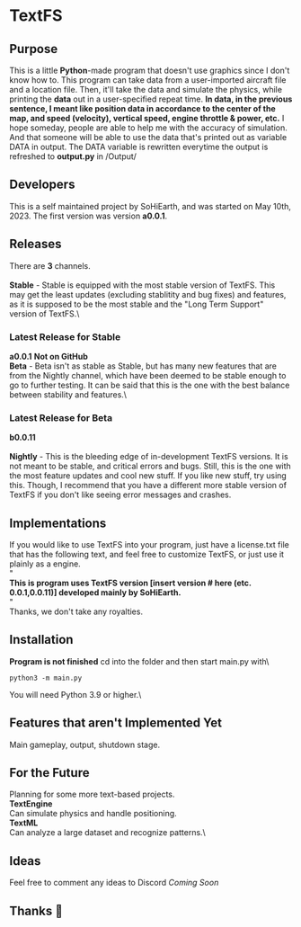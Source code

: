 # TextFS
## Purpose
This is a little **Python**-made program that doesn't use graphics since I don't know how to.
This program can take data from a user-imported aircraft file and a location file.
Then, it'll take the data and simulate the physics, while printing the **data** out in a user-specified repeat time.
**In data, in the previous sentence, I meant like position data in accordance to the center of the map, and speed (velocity), vertical speed, engine throttle & power, etc.**
I hope someday, people are able to help me with the accuracy of simulation.
And that someone will be able to use the data that's printed out as variable DATA in output.
The DATA variable is rewritten everytime the output is refreshed to **output.py** in /Output/

## Developers
This is a self maintained project by SoHiEarth, and was started on May 10th, 2023. The first version was version **a0.0.1**. 

## Releases
There are **3** channels.\
\
**Stable** - Stable is equipped with the most stable version of TextFS. This may get the least updates (excluding stablitity and bug fixes) and features,
         as it is supposed to be the most stable and the "Long Term Support" version of TextFS.\
### Latest Release for **Stable**
**a0.0.1** __**Not on GitHub**__
\
**Beta** - Beta isn't as stable as Stable, but has many new features that are from the Nightly channel,
       which have been deemed to be stable enough to go to further testing. It can be said that this is
       the one with the best balance between stability and features.\
### Latest Release for **Beta**
**b0.0.11**\
\
**Nightly** - This is the bleeding edge of in-development TextFS versions. It is not meant to be stable, and critical errors and bugs.
          Still, this is the one with the most feature updates and cool new stuff. If you like new stuff, try using this.
          Though, I recommend that you have a different more stable version of TextFS if you don't like seeing error messages and crashes.


## Implementations
If you would like to use TextFS into your program, just have a license.txt file that has the following text, and feel free to customize TextFS, or just use it plainly as a engine.\
"\
**This is program uses TextFS version [insert version # here (etc. 0.0.1,0.0.11)] developed mainly by SoHiEarth.**\
"\
Thanks, we don't take any royalties.

## Installation
**Program is not finished**
cd into the folder and then start main.py with\
```
python3 -m main.py
```
You will need Python 3.9 or higher.\

## Features that aren't Implemented **Yet**
Main gameplay, output, shutdown stage.

## For the Future
Planning for some more text-based projects.\
**TextEngine** \
Can simulate physics and handle positioning.\
**TextML**\
Can analyze a large dataset and recognize patterns.\

## Ideas
Feel free to comment any ideas to Discord *Coming Soon*

## Thanks 🥰